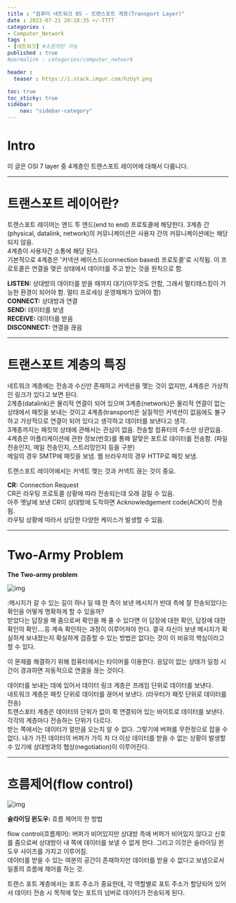 ```yaml
---
title : "컴퓨터 네트워크 05 - 트랜스포트 계층(Transport Layer)"
date : 2023-07-21 20:18:35 +/-TTTT
categories : 
- Computer_Network
tags : 
- [네트워크] #소문자만 가능
published : true
#permalink : categories/computer_network

header :
  teaser : https://i.stack.imgur.com/hzUyY.png

toc: true
toc_sticky: true
sidebar:
    nav: "sidebar-category"
---
```


# Intro   

이 글은 OSI 7 layer 중 4계층인 트랜스포트 레이어에 대해서 다룹니다. 

---

# 트랜스포트 레이어란?   

트랜스포트 레이어는 엔드 투 엔드(end to end) 프로토콜에 해당한다. 3계층 간(physical, datalink, network)의 커뮤니케이션은 사용자 간의 커뮤니케이션에는 해당 되지 않음.    
4계층이 사용자간 소통에 해당 된다.   
기본적으로 4계층은 '커넥션 베이스드(connection based) 프로토콜'로 시작됨. 이 프로토콜은 연결을 맺은 상태에서 데이터를 주고 받는 것을 원칙으로 함.   

**LISTEN:** 상대방의 데이터를 받을 때까지 대기(아무것도 안함, 그래서 멀티태스킹이 가능한 환경이 되어야 함. 멀티 프로세싱 운영체제가 있어야 함)   
**CONNECT:** 상대방과 연결   
**SEND:** 데이터를 보냄   
**RECEIVE:** 데이터를 받음   
**DISCONNECT:** 연결을 끊음   

---

# 트랜스포트 계층의 특징   
네트워크 계층에는 전송과 수신만 존재하고 커넥션을 맺는 것이 없지만, 4계층은 가상적인 링크가 있다고 보면 된다.    
2계층(datalink)은 물리적 연결이 되어 있으며 3계층(network)은 물리적 연결이 없는 상태에서 패킷을 보내는 것이고 4계층(transport)은 실질적인 커넥션이 없음에도 불구하고 가상적으로 연결이 되어 있다고 생각하고 데이터를 보낸다고 생각.   
3계층까지는 패킷의 상태에 관해서는 관심이 없음. 전송할 컴퓨터의 주소만 상관있음.   
4계층은 어플리케이션에 관한 정보(번호)를 통해 알맞은 포트로 데이터를 전송함. (파일 전송인지, 메일 전송인지, 스트리밍인지 등을 구분)   
메일의 경우 SMTP에 패킷을 보냄. 웹 브라우저의 경우 HTTP로 패킷 보냄.   

트랜스포트 레이어에서는 커넥트 맺는 것과 커넥트 끊는 것이 중요.    

**CR:** Connection Request    
CR은 라우팅 프로토콜 상황에 따라 전송되는데 오래 걸릴 수 있음.   
아주 옛날에 보낸 CR이 상대방에 도착하면 Acknowledgement code(ACK)이 전송됨.   
라우팅 상황에 따라서 상당한 다양한 케이스가 발생할 수 있음.   

---

# Two-Army Problem   

**The Two-army problem**    

![img](https://i.sstatic.net/hzUyY.png)

:메시지가 갈 수 있는 길이 하나 일 때 한 측이 보낸 메시지가 반대 측에 잘 전송되었다는 확인을 어떻게 명확하게 할 수 있을까?   
받았다는 답장을 해 줌으로써 확인을 해 줄 수 있다면 이 답장에 대한 확인, 답장에 대한 확인의 확인....등 계속 확인하는 과정이 이루어져야 한다. 결국 자신이 보낸 메시지가 확실하게 보내졌는지 확실하게 검증할 수 있는 방법은 없다는 것이 이 비유의 핵심이라고 할 수 있다.   

이 문제를 해결하기 위해 컴퓨터에서는 타이머를 이용한다. 응답이 없는 상태가 일정 시간이 경과하면 자동적으로 연결을 끊는 것이다.    

데이터를 보내는 데에 있어서 데이터 링크 계층은 프레임 단위로 데이터를 보낸다.    
네트워크 계층은 패킷 단위로 데이터를 끊어서 보낸다. (라우터가 패킷 단위로 데이터를 전송)   
트랜스포터 계층은 데이터의 단위가 없이 쭉 연결되어 있는 바이트로 데이터를 보낸다.    
각각의 계층마다 전송하는 단위가 다르다.   
받는 쪽에서는 데이터가 얼만큼 오는지 알 수 없다. 그렇기에 버퍼를 무한정으로 잡을 수 없다. 내가 가진 데이터의 버퍼가 가득 차 더 이상 데이터를 받을 수 없는 상황이 발생할 수 있기에 상대방과의 협상(negotiation)이 이루어진다.     

---

# 흐름제어(flow control)   

![img](https://blog.kakaocdn.net/dn/dDRBQ7/btqB2uLYS0l/CnkkISWdXqXGEK9CKhteW1/img.png)   

**슬라이딩 윈도우:** 흐름 제어의 한 방법

flow control(흐름제어): 버퍼가 비어있지만 상대방 측에 버퍼가 비어있지 않다고 신호를 줌으로써 상대방이 내 쪽에 데이터를 보낼 수 없게 한다. 그리고 이것은 슬라이딩 윈도우 사이즈를 가지고 이루어짐.     
데이터를 받을 수 있는 여분의 공간이 존재하지만 데이터를 받을 수 없다고 보냄으로서 일종의 흐름에 제어를 하는 것.    

트랜스 포트 계층에서는 포트 주소가 중요한데, 각 역할별로 포트 주소가 할당되어 있어서 데이터 전송 시 목적에 맞는 포트의 넘버로 데이터가 전송되게 된다.    

